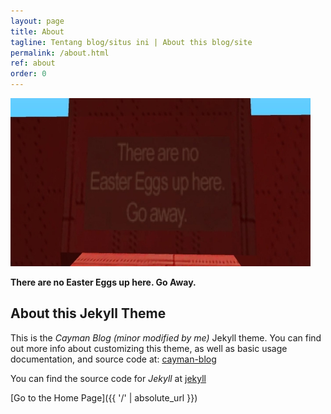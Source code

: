 ```yaml
---
layout: page
title: About
tagline: Tentang blog/situs ini | About this blog/site
permalink: /about.html
ref: about
order: 0
---
```


![Ngapain kalian nyari Easter Egg?](/assets/resources/bukan-easter-egg.jpg)

**There are no Easter Eggs up here. Go Away.**

## About this Jekyll Theme

This is the _Cayman Blog (minor modified by me)_ Jekyll theme. You can find out more info about customizing this theme, as well as basic usage documentation, and source code at: [cayman-blog](https://github.com/lorepirri/cayman-blog)

You can find the source code for _Jekyll_ at [jekyll](https://github.com/jekyll/jekyll)


[Go to the Home Page]({{ '/' | absolute_url }})
